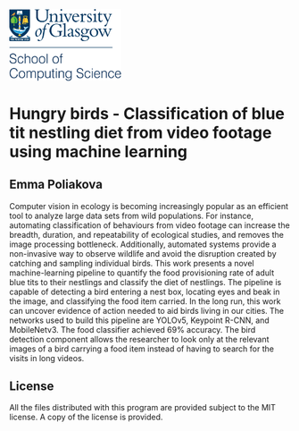 <img src="socsuog.png" width="200"/>

# Hungry birds - Classification of blue tit nestling diet from video footage using machine learning
## Emma Poliakova

Computer vision in ecology is becoming increasingly popular as an efficient tool to analyze large data sets from wild populations. For instance, automating classification of behaviours from video footage can increase the breadth, duration, and repeatability of ecological studies, and removes the image processing bottleneck. Additionally, automated
systems provide a non-invasive way to observe wildlife and avoid the disruption created by catching and sampling individual birds. This work presents a novel machine-learning
pipeline to quantify the food provisioning rate of adult blue tits to their nestlings and classify the diet of nestlings. The pipeline is capable of detecting a bird entering a nest box, locating eyes and beak in the image, and classifying the food item carried. In the long run, this work can uncover evidence of action needed to aid birds living in our cities. The networks used to build this pipeline are YOLOv5, Keypoint R-CNN, and MobileNetv3. The food classifier achieved 69% accuracy. The bird detection component allows the researcher to look only at the relevant images of a bird carrying a food item instead of having to search for the visits in long videos.

## License
All the files distributed with this program are provided subject to the MIT license. A copy of the license is provided.

